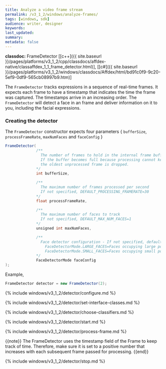 ```yaml
---
title: Analyze a video frame stream
permalink: /v3_1_2/windows/analyze-frames/
tags: [windows, sdk]
audience: writer, designer
keywords:
last_updated:
summary:
metadata: false
---
```

**classdoc:** FrameDetector [[c++]({{ site.baseurl }}/pages/platforms/v3_1_2/cpp/classdocs/affdex-native/classaffdex_1_1_frame_detector.html)], [[c#]({{ site.baseurl }}/pages/platforms/v3_1_2/windows/classdocs/Affdex/html/bd91c0f9-9c20-5ef9-0df9-565cb08997b9.htm)]

The ```FrameDetector``` tracks expressions in a sequence of real-time frames. It expects each frame to have a timestamp that indicates the time the frame was captured. The timestamps arrive in an increasing order. The ```FrameDetector``` will detect a face in an frame and deliver information on it to you, including the facial expressions.

### Creating the detector
The ```FrameDetector``` constructor expects four parameters { `bufferSize`, `processFrameRate`, `maxNumFaces` and `faceConfig` }

```csharp
FrameDetector(
              /**
                The number of frames to hold in the internal frame buffer for processing
                If the buffer becomes full because processing cannot keep up with the supply of frames,
                the oldest unprocessed frame is dropped.
              */
              int bufferSize,

              /**
                The maximum number of frames processed per second
                If not specified, DEFAULT_PROCESSING_FRAMERATE=30
              */
              float processFrameRate,

              /**
                The maximum number of faces to track
                If not specified, DEFAULT_MAX_NUM_FACES=1
              */
              unsigned int maxNumFaces,

              /**
                Face detector configuration - If not specified, defaults to FaceDetectorMode.LARGE_FACES
                  FaceDetectorMode.LARGE_FACES=Faces occupying large portions of the frame
                  FaceDetectorMode.SMALL_FACES=Faces occupying small portions of the frame
              */
              FaceDetectorMode faceConfig
);
```

Example,

```csharp
FrameDetector detector = new FrameDetector(2);
```
{% include windows/v3_1_2/detector/configure.md %}

{% include windows/v3_1_2/detector/set-interface-classes.md %}

{% include windows/v3_1_2/detector/choose-classifiers.md %}

{% include windows/v3_1_2/detector/start.md %}

{% include windows/v3_1_2/detector/process-frame.md %}

{{note}} The FrameDetector uses the timestamp field of the Frame to keep track of time. Therefore, make sure it is set to a positive number that increases with each subsequent frame passed for processing. {{end}}

{% include windows/v3_1_2/detector/stop.md %}
